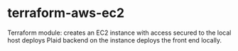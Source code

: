 # terraform-aws-ec2
Terraform module:
creates an EC2 instance with access secured to the local host
deploys Plaid backend on the instance
deploys the front end locally.
